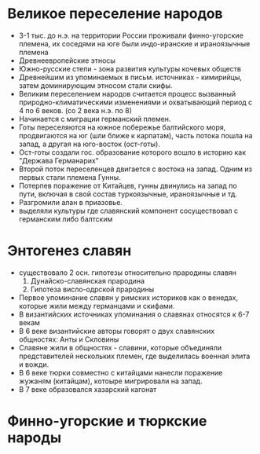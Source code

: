 # Великое переселение народов

- 3-1 тыс. до н.э. на территории России проживали финно-угорские племена, их соседями на юге были индо-иранские и ираноязычные племена
- Древнеевропейские этносы
- Южно-русские степи - зона развития культуры кочевых обществ
- Древнейшим из упоминаемых в письм. источниках - кимирийцы, затем доминирующим этносом стали скифы.
- Великим переселением народов считается процесс вызванный природно-климатическими изменениями и охватывающий период с 4 по 6 веков. (со 2 века н.э. по 8)
- Начинается с миграции германский племен.
- Готы переселяются на южное побережье балтийского моря, продвигаются на юг (шли ближе к карпатам), часть потока пошла на запад, а другая на юго-восток (ост-готы).
- Ост-готы создали гос. образование которого вошло в историю как "Держава Германарих"
- Второй поток переселенцев двигается с востока на запад. Одним из первых стали племена Гунны.
- Потерпев поражение от Китайцев, гунны двинулись на запад по пути, включая в свой состав туркоязычные, ираноязычные и тд.
- Разгромили алан в приазовье.
- выделяли культуры где славянский компонент сосуществовал с германским либо балтским
# Энтогенез славян
- существовало 2 осн. гипотезы относительно прародины славян
	1. Дунайско-славянская прародина
	2. Гипотеза висло-одрской прародины
- Первое упоминание славян у римских историков как о венедах, которые жили между германцами и скифами.
- В византийских источниках упоминания о славянах относятся к 6-7 векам
- В 6 веке византийские авторы говорят о двух славянских общностях: Анты и Скловины
- Славяне жили в общностях - славини, которые объединяли представителей нескольких племен, где выделилась военная элита и вожди.
- В 6 веке тюрки совместно с китайцами нанесли поражение жужаням (китайцам), котоыре мигрировали на запад.
- В 7 веке образовался хазарский кагонат

# Финно-угорские и тюркские народы
